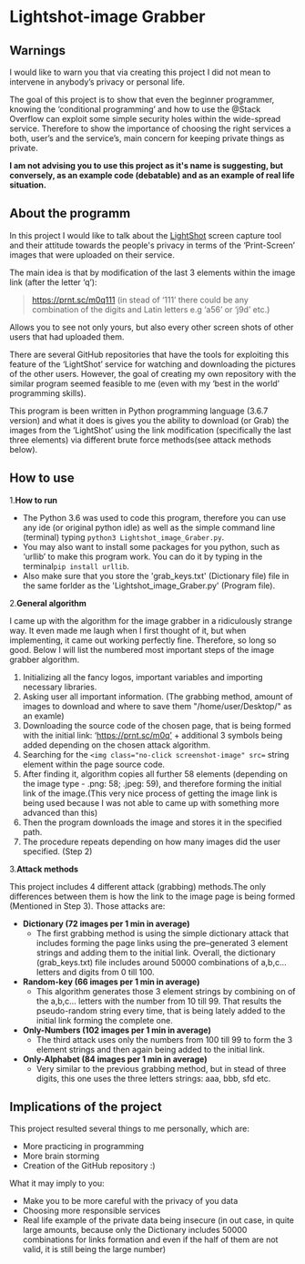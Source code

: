 # Lightshot-image Grabber

## Warnings
I would like to warn you that via creating this project I did not mean to intervene in anybody’s  privacy or personal life.

The goal of this project is to show that even the beginner programmer, knowing the ‘conditional programming’ and how to use the @Stack Overflow can exploit some simple security holes within the wide-spread service. Therefore to show the importance of choosing the right services a both, user’s and the service’s, main concern for keeping private things as private. 

**I am not advising you to use this project as it's name is suggesting, but conversely, as an example code (debatable) and as an example of real life situation.**


## About the programm

In this project I would like to talk about the [LightShot](https://prnt.sc/) screen capture tool and their attitude towards the people's privacy in terms of the ‘Print-Screen’ images that were uploaded on their service.

The main idea is that by modification of the last 3 elements within the image link (after the letter ‘q’):

> https://prnt.sc/m0q111 (in stead of ‘111’ there could be any combination of the digits and Latin letters e.g ‘a56’ or ‘j9d’ etc.)

Allows you to see not only yours, but also every other screen shots of other users that had uploaded them.

There are several GitHub repositories that have the tools for exploiting this feature of the ‘LightShot’ service for watching and downloading the pictures of the other users. However, the goal of creating my own repository with the similar program seemed feasible to me (even with my ‘best in the world’ programming skills).

This program is been written in Python programming language (3.6.7 version) and what it does is gives you the ability to download (or Grab) the images from the ‘LightShot’ using the link modification (specifically the last three elements) via different brute force methods(see attack methods below).


## How to use

1.**How to run**

  - The Python 3.6 was used to code this program, therefore you can use any ide (or original python idle) as well as the simple command line (terminal) typing `python3 Lightshot_image_Graber.py`.
  - You may also want to install some packages for you python, such as ‘urllib’ to make this program work. You can do it by typing in the terminal`pip install urllib`.
  - Also make sure that you store the 'grab_keys.txt' (Dictionary file) file in the same forlder as the 'Lightshot_image_Graber.py' (Program file).


2.**General algorithm**

I came up with the algorithm for the image grabber in a ridiculously strange way. It even made me laugh when I first thought of it, but when implementing, it came out working perfectly fine. Therefore, so long so good. Below I will list the numbered most important steps of the image grabber algorithm.
  1. Initializing all the fancy logos, important variables and importing necessary libraries.
  2. Asking user all important information. (The grabbing method, amount of images to download and where to save them "/home/user/Desktop/" as an examle)
  3. Downloading the source code of the chosen page, that is being formed with the initial link: ‘https://prnt.sc/m0q’ + additional 3 symbols being added depending on the chosen attack algorithm.
  4. Searching for the  `<img class="no-click screenshot-image" src=` string element within the page source code. 
  5. After finding it, algorithm copies all further 58 elements (depending on the image type - .png: 58; .jpeg: 59), and therefore forming the initial link of the image.(This very nice process of getting the image link is being used because I was not able to came up with something more advanced than this)
  6.  Then the program downloads the image and stores it in the specified path.
  7. The procedure repeats depending on how many images did the user specified. (Step 2)
  

3.**Attack methods**

This project includes 4 different attack (grabbing) methods.The only differences between them is how the link to the image page is being formed (Mentioned in Step 3). Those attacks are:
- **Dictionary (72 images per 1 min in average)**
   - The first grabbing method is using the simple dictionary attack that includes forming the page links using the pre–generated 3 element strings and adding them to the initial link. Overall, the dictionary (grab_keys.txt) file includes around 50000 combinations of a,b,c… letters and digits from 0 till 100.
- **Random-key (66 images per 1 min in average)**
   - This algorithm generates those 3 element strings by combining on of the a,b,c… letters with the number from 10 till 99. That results the pseudo-random string every time, that is being lately added to the initial link forming the complete one.
- **Only-Numbers (102 images per 1 min in average)**
   - The third attack uses only the numbers from 100 till 99 to form the 3 element strings and then again being added to the initial link.
- **Only-Alphabet (84 images per 1 min in average)**
   - Very similar to the previous grabbing method, but in stead of three digits, this one uses the three letters strings: aaa, bbb, sfd etc.


## Implications of the project

This project resulted several things to me personally, which are:
- More practicing in programming
- More brain storming
- Creation of the GitHub repository :)

What it may imply to you:
- Make you to be more careful with the privacy of you data
- Choosing more responsible services
- Real life example of the private data being insecure (in out case, in quite large amounts, because only the Dictionary includes 50000 combinations for links formation and even if the half of them are not valid, it is still being the large number)
